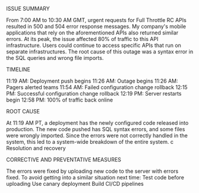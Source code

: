 ISSUE SUMMARY

From 7:00 AM to 10:30 AM GMT, urgent requests for Full Throttle RC APIs resulted in 500 and 504 error response messages.  My company's mobile applications that rely on the aforementioned APIs also returned similar errors. At its peak, the issue affected 80% of traffic to this API infrastructure. Users could continue to access specific APIs that run on separate infrastructures. The root cause of this outage was a syntax error in the SQL queries and wrong file imports. 

TIMELINE

11:19 AM:  Deployment push begins
11:26 AM: Outage begins
11:26 AM: Pagers alerted teams
11:54 AM: Failed configuration change rollback
12:15 PM: Successful configuration change rollback
12:19 PM: Server restarts begin
12:58 PM: 100% of traffic back online

ROOT CAUSE

At 11:19 AM PT, a deployment has the newly configured code released into production. The new code pushed has SQL syntax errors, and some files were wrongly imported.  Since the errors were not correctly handled in the system, this led to a system-wide breakdown of the entire system.   c
Resolution and recovery

CORRECTIVE AND PREVENTATIVE MEASURES

The errors were fixed by uploading new code to the server with errors fixed. 
To avoid getting into a similar situation next time: 
Test code before uploading
Use canary deployment
Build CI/CD pipelines

